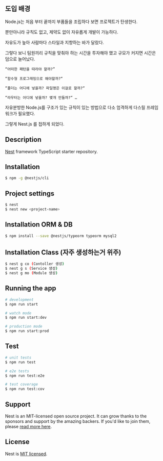 ## 도입 배경

Node.js는 처음 부터 끝까지 부품들을 조립하다 보면 프로젝트가 탄생한다.

뿐만아니라 규칙도 없고, 제약도 없이 자유롭게 개발이 가능하다.

자유도가 높아 사람마다 스타일과 지향하는 바가 달랐다.

그렇다 보니 팀원끼리 규칙을 맞춰야 하는 시간을 투자해야 했고 규모가 커지면 시간은 덤으로 늘어났다.

    “어떠한 패턴을 따라야 할까?”

    “함수형 프로그래밍으로 해야할까?“

    “폴더는 어디에 넣을까? 파일명은 이걸로 할까?“

    “라우터는 어디에 넣을까? 몇개 만들까?“ …

자유분방한 Node.js를 구조가 있는 규칙이 있는 방법으로 다소 엄격하게 다스릴 프레임워크가 필요했다.

그렇게 Nest.js 를 접하게 되었다.

## Description

[Nest](https://github.com/nestjs/nest) framework TypeScript starter repository.

## Installation

```bash
$ npm -g @nestjs/cli
```

## Project settings
```bash
$ nest
$ nest new <project-name>
```

## Installation ORM & DB

```bash
$ npm install --save @nestjs/typeorm typeorm mysql2
```

## Installation Class (자주 생성하는거 위주)

```bash
$ nest g co (Contoller 생성)
$ nest g s (Service 생성)
$ nest g mo (Module 생성)
```

## Running the app

```bash
# development
$ npm run start

# watch mode
$ npm run start:dev

# production mode
$ npm run start:prod
```

## Test

```bash
# unit tests
$ npm run test

# e2e tests
$ npm run test:e2e

# test coverage
$ npm run test:cov
```

## Support

Nest is an MIT-licensed open source project. It can grow thanks to the sponsors and support by the amazing backers. If you'd like to join them, please [read more here](https://docs.nestjs.com/support).

## License

Nest is [MIT licensed](LICENSE).
